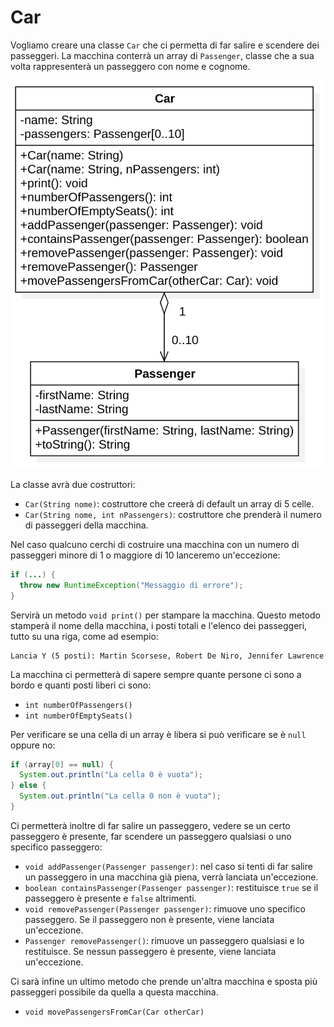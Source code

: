 # Car

Vogliamo creare una classe `Car` che ci permetta di far salire e scendere dei passeggeri. La macchina conterrà un array di `Passenger`, classe che a sua volta rappresenterà un passeggero con nome e cognome.

![car](assets/car.jpg)

La classe avrà due costruttori:

* `Car(String nome)`: costruttore che creerà di default un array di 5 celle.
* `Car(String nome, int nPassengers)`: costruttore che prenderà il numero di passeggeri della macchina.

Nel caso qualcuno cerchi di costruire una macchina con un numero di passeggeri minore di 1 o maggiore di 10 lanceremo un'eccezione:

```Java
if (...) {
  throw new RuntimeException("Messaggio di errore");
}
```

Servirà un metodo `void print()` per stampare la macchina. Questo metodo stamperà il nome della macchina, i posti totali e l'elenco dei passeggeri, tutto su una riga, come ad esempio:

```
Lancia Y (5 posti): Martin Scorsese, Robert De Niro, Jennifer Lawrence
```

La macchina ci permetterà di sapere sempre quante persone ci sono a bordo e quanti posti liberi ci sono:

* `int numberOfPassengers()`
* `int numberOfEmptySeats()`

Per verificare se una cella di un array è libera si può verificare se è `null` oppure no:

```Java
if (array[0] == null) {
  System.out.println("La cella 0 è vuota");
} else {
  System.out.println("La cella 0 non è vuota");
}
```

Ci permetterà inoltre di far salire un passeggero, vedere se un certo passeggero è presente, far scendere un passeggero qualsiasi o uno specifico passeggero:

* `void addPassenger(Passenger passenger)`: nel caso si tenti di far salire un passeggero in una macchina già piena, verrà lanciata un'eccezione.
* `boolean containsPassenger(Passenger passenger)`: restituisce `true` se il passeggero è presente e `false` altrimenti.
* `void removePassenger(Passenger passenger)`: rimuove uno specifico passeggero. Se il passeggero non è presente, viene lanciata un'eccezione.
* `Passenger removePassenger()`: rimuove un passeggero qualsiasi e lo restituisce. Se nessun passeggero è presente, viene lanciata un'eccezione.

Ci sarà infine un ultimo metodo che prende un'altra macchina e sposta più passeggeri possibile da quella a questa macchina.

* `void movePassengersFromCar(Car otherCar)`